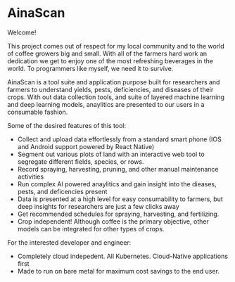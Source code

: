 # AinaScan

Welcome!

This project comes out of respect for my local community and to the world of coffee growers big and small. With all of the farmers hard work an dedication we get to enjoy one of the most refreshing beverages in the world. To programmers like myself, we need it to survive.

AinaScan is a tool suite and application purpose built for researchers and farmers to understand yields, pests, deficiencies, and diseases of their crops. With out data collection tools, and suite of layered machine learning and deep learning models, anaylitics are presented to our users in a consumable fashion.

Some of the desired features of this tool:

- Collect and upload data effortlessly from a standard smart phone (IOS and Android support powered by React Native)
- Segment out various plots of land with an interactive web tool to segregate different fields, species, or rows.
- Record spraying, harvesting, pruning, and other manual maintenance activities
- Run complex AI powered anaylitics and gain insight into the dieases, pests, and deficencies present
- Data is presented at a high level for easy consumability to farmers, but deep insights for researchers are just a few clicks away
- Get recommended schedules for spraying, harvesting, and fertilizing.
- Crop independent! Although coffee is the primary objective, other models can be integrated for other types of crops.

For the interested developer and engineer:

- Completely cloud indepedent. All Kubernetes. Cloud-Native applications first
- Made to run on bare metal for maximum cost savings to the end user.
